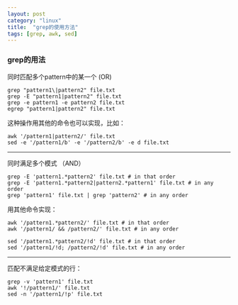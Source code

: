 ```yaml
---
layout: post
category: "linux"
title:  "grep的使用方法"
tags: [grep, awk, sed]
---
```


### grep的用法

同时匹配多个pattern中的某一个 (OR)

```
grep "pattern1\|pattern2" file.txt
grep -E "pattern1|pattern2" file.txt
grep -e pattern1 -e pattern2 file.txt
egrep "pattern1|pattern2" file.txt

```

这种操作用其他的命令也可以实现，比如：

```
awk '/pattern1|pattern2/' file.txt
sed -e '/pattern1/b' -e '/pattern2/b' -e d file.txt
```

-----------------------------------

同时满足多个模式 （AND）

```
grep -E 'pattern1.*pattern2' file.txt # in that order
grep -E 'pattern1.*pattern2|pattern2.*pattern1' file.txt # in any order
grep 'pattern1' file.txt | grep 'pattern2' # in any order
```

用其他命令实现：

```
awk '/pattern1.*pattern2/' file.txt # in that order
awk '/pattern1/ && /pattern2/' file.txt # in any order

sed '/pattern1.*pattern2/!d' file.txt # in that order
sed '/pattern1/!d; /pattern2/!d' file.txt # in any order
```

-----------------------------------

匹配不满足给定模式的行：

```
grep -v 'pattern1' file.txt
awk '!/pattern1/' file.txt
sed -n '/pattern1/!p' file.txt
```

